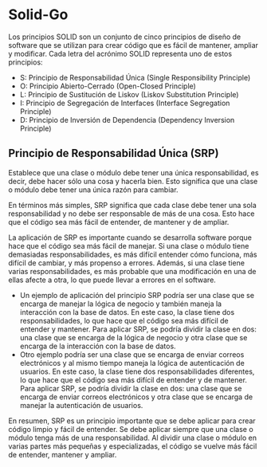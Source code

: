 # Solid-Go
Los principios SOLID son un conjunto de cinco principios de diseño de software que se utilizan para crear código que es fácil de mantener, ampliar y modificar. Cada letra del acrónimo SOLID representa uno de estos principios:

- S: Principio de Responsabilidad Única (Single Responsibility Principle)
- O: Principio Abierto-Cerrado (Open-Closed Principle)
- L: Principio de Sustitución de Liskov (Liskov Substitution Principle)
- I: Principio de Segregación de Interfaces (Interface Segregation Principle)
- D: Principio de Inversión de Dependencia (Dependency Inversion Principle)

## Principio de Responsabilidad Única (SRP)

Establece que una clase o módulo debe tener una única responsabilidad, es decir, debe hacer sólo una cosa y hacerla bien. Esto significa que una clase o módulo debe tener una única razón para cambiar.

En términos más simples, SRP significa que cada clase debe tener una sola responsabilidad y no debe ser responsable de más de una cosa. Esto hace que el código sea más fácil de entender, de mantener y de ampliar.

La aplicación de SRP es importante cuando se desarrolla software porque hace que el código sea más fácil de manejar. Si una clase o módulo tiene demasiadas responsabilidades, es más difícil entender cómo funciona, más difícil de cambiar, y más propenso a errores. Además, si una clase tiene varias responsabilidades, es más probable que una modificación en una de ellas afecte a otra, lo que puede llevar a errores en el software.

- Un ejemplo de aplicación del principio SRP podría ser una clase que se encarga de manejar la lógica de negocio y también maneja la interacción con la base de datos. En este caso, la clase tiene dos responsabilidades, lo que hace que el código sea más difícil de entender y mantener. Para aplicar SRP, se podría dividir la clase en dos: una clase que se encarga de la lógica de negocio y otra clase que se encarga de la interacción con la base de datos.
- Otro ejemplo podría ser una clase que se encarga de enviar correos electrónicos y al mismo tiempo maneja la lógica de autenticación de usuarios. En este caso, la clase tiene dos responsabilidades diferentes, lo que hace que el código sea más difícil de entender y de mantener. Para aplicar SRP, se podría dividir la clase en dos: una clase que se encarga de enviar correos electrónicos y otra clase que se encarga de manejar la autenticación de usuarios.

En resumen, SRP es un principio importante que se debe aplicar para crear código limpio y fácil de entender. Se debe aplicar siempre que una clase o módulo tenga más de una responsabilidad. Al dividir una clase o módulo en varias partes más pequeñas y especializadas, el código se vuelve más fácil de entender, mantener y ampliar.

